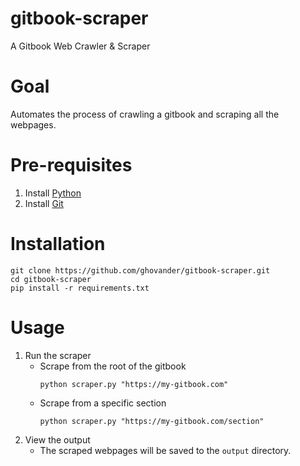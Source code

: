 # gitbook-scraper
A Gitbook Web Crawler & Scraper

# Goal
Automates the process of crawling a gitbook and scraping all the webpages.

# Pre-requisites
1. Install [Python](https://www.python.org/downloads/)
2. Install [Git](https://git-scm.com/downloads)

# Installation
```shell
git clone https://github.com/ghovander/gitbook-scraper.git
cd gitbook-scraper
pip install -r requirements.txt
```

# Usage
1. Run the scraper
   - Scrape from the root of the gitbook
       ```shell
       python scraper.py "https://my-gitbook.com"
       ```
   - Scrape from a specific section
       ```shell
       python scraper.py "https://my-gitbook.com/section"
       ```
2. View the output
    - The scraped webpages will be saved to the `output` directory.

